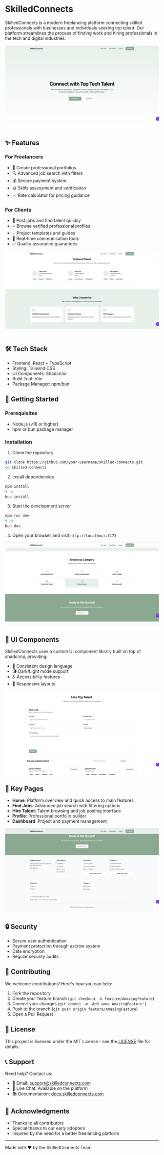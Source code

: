# SkilledConnects

SkilledConnects is a modern freelancing platform connecting skilled professionals with businesses and individuals seeking top talent. Our platform streamlines the process of finding work and hiring professionals in the tech and digital industries.

![Platform Overview](/public/assets/1.png)

## ✨ Features

### For Freelancers
- 💼 Create professional portfolios
- 🔍 Advanced job search with filters
- 💰 Secure payment system
- 📊 Skills assessment and verification
- 📈 Rate calculator for pricing guidance

### For Clients
- 🎯 Post jobs and find talent quickly
- ⭐ Browse verified professional profiles
- 💡 Project templates and guides
- 📱 Real-time communication tools
- ✅ Quality assurance guarantees

![Feature Showcase](/public/assets/2.png)

## 🛠️ Tech Stack

- Frontend: React + TypeScript
- Styling: Tailwind CSS
- UI Components: Shadcn/ui
- Build Tool: Vite
- Package Manager: npm/bun

## 🚀 Getting Started

### Prerequisites

- Node.js (v18 or higher)
- npm or bun package manager

### Installation

1. Clone the repository
```bash
git clone https://github.com/your-username/skilled-connects.git
cd skilled-connects
```

2. Install dependencies
```bash
npm install
# or
bun install
```

3. Start the development server
```bash
npm run dev
# or
bun dev
```

4. Open your browser and visit `http://localhost:5173`

![Installation Guide](/public/assets/3.png)

## 🎨 UI Components

SkilledConnects uses a custom UI component library built on top of shadcn/ui, providing:

- 🎯 Consistent design language
- 🌗 Dark/Light mode support
- ♿ Accessibility features
- 📱 Responsive layouts

![UI Components](/public/assets/4.png)

## 🔑 Key Pages

- **Home**: Platform overview and quick access to main features
- **Find Jobs**: Advanced job search with filtering options
- **Hire Talent**: Talent browsing and job posting interface
- **Profile**: Professional portfolio builder
- **Dashboard**: Project and payment management

![Key Pages Overview](/public/assets/5.png)

## 🔒 Security

- Secure user authentication
- Payment protection through escrow system
- Data encryption
- Regular security audits

## 🤝 Contributing

We welcome contributions! Here's how you can help:

1. Fork the repository
2. Create your feature branch (`git checkout -b feature/AmazingFeature`)
3. Commit your changes (`git commit -m 'Add some AmazingFeature'`)
4. Push to the branch (`git push origin feature/AmazingFeature`)
5. Open a Pull Request

## 📜 License

This project is licensed under the MIT License - see the [LICENSE](LICENSE) file for details.

## 📞 Support

Need help? Contact us:

- 📧 Email: support@skilledconnects.com
- 💬 Live Chat: Available on the platform
- 📚 Documentation: [docs.skilledconnects.com](https://docs.skilledconnects.com)

## 🌟 Acknowledgments

- Thanks to all contributors
- Special thanks to our early adopters
- Inspired by the need for a better freelancing platform

---

Made with ❤️ by the SkilledConnects Team
